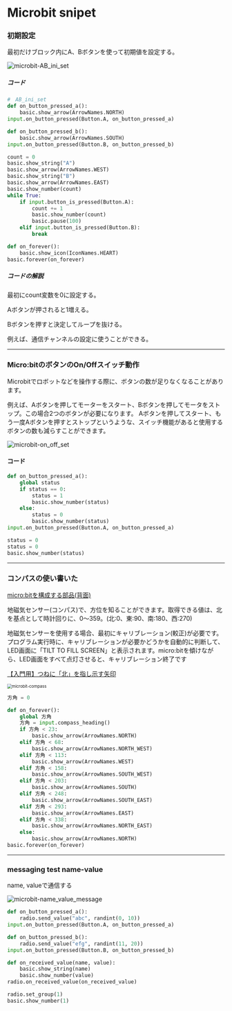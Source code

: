 # Microbit snipet

### 初期設定

最初だけブロック内にA、Bボタンを使って初期値を設定する。

![microbit-AB_ini_set](./fig/microbit-AB_ini_set.png)

##### コード

```python
#　AB_ini_set
def on_button_pressed_a():
    basic.show_arrow(ArrowNames.NORTH)
input.on_button_pressed(Button.A, on_button_pressed_a)

def on_button_pressed_b():
    basic.show_arrow(ArrowNames.SOUTH)
input.on_button_pressed(Button.B, on_button_pressed_b)

count = 0
basic.show_string("A")
basic.show_arrow(ArrowNames.WEST)
basic.show_string("B")
basic.show_arrow(ArrowNames.EAST)
basic.show_number(count)
while True:
    if input.button_is_pressed(Button.A):
        count += 1
        basic.show_number(count)
        basic.pause(100)
    elif input.button_is_pressed(Button.B):
        break

def on_forever():
    basic.show_icon(IconNames.HEART)
basic.forever(on_forever)
```

##### コードの解説

最初にcount変数を0に設定する。

Aボタンが押されると1増える。

Bボタンを押すと決定してループを抜ける。

例えば、通信チャンネルの設定に使うことができる。

---

### Micro:bitのボタンのOn/Offスイッチ動作

Microbitでロボットなどを操作する際に、ボタンの数が足りなくなることがあります。

例えば、Aボタンを押してモーターをスタート、Bボタンを押してモータをストップ。この場合2つのボタンが必要になります。
 Aボタンを押してスタート、もう一度Aボタンを押すとストップというような、スイッチ機能があると使用するボタンの数も減らすことができます。

![microbit-on_off_set](./fig/microbit-on_off_set.png)

#### コード

```python
def on_button_pressed_a():
    global status
    if status == 0:
        status = 1
        basic.show_number(status)
    else:
        status = 0
        basic.show_number(status)
input.on_button_pressed(Button.A, on_button_pressed_a)

status = 0
status = 0
basic.show_number(status)
```

---



### コンパスの使い書いた

[micro:bitを構成する部品(背面)](https://webcache.googleusercontent.com/search?q=cache:bLXc4MjqfqQJ:https://sanuki-tech.net/micro-bit/overview/hardware-back/+&cd=2&hl=ja&ct=clnk&gl=jp&client=firefox-b-d)

地磁気センサー(コンパス)で、方位を知ることができます。取得できる値は、北を基点として時計回りに、0～359。(北:0、東:90、南:180、西:270)

地磁気センサーを使用する場合、最初にキャリブレーション(較正)が必要です。プログラム実行時に、キャリブレーションが必要かどうかを自動的に判断して、LED画面に「TILT TO FILL SCREEN」と表示されます。micro:bitを傾けながら、LED画面をすべて点灯させると、キャリブレーション終了です



[【入門用】つねに「北」を指し示す矢印](https://sanuki-tech.net/micro-bit/appendix-sample-program/compass-2/)

<img src="./fig/microbit-compass.png" alt="microbit-compass" style="zoom:67%;" />

```python
方角 = 0

def on_forever():
    global 方角
    方角 = input.compass_heading()
    if 方角 < 23:
        basic.show_arrow(ArrowNames.NORTH)
    elif 方角 < 68:
        basic.show_arrow(ArrowNames.NORTH_WEST)
    elif 方角 < 113:
        basic.show_arrow(ArrowNames.WEST)
    elif 方角 < 158:
        basic.show_arrow(ArrowNames.SOUTH_WEST)
    elif 方角 < 203:
        basic.show_arrow(ArrowNames.SOUTH)
    elif 方角 < 248:
        basic.show_arrow(ArrowNames.SOUTH_EAST)
    elif 方角 < 293:
        basic.show_arrow(ArrowNames.EAST)
    elif 方角 < 338:
        basic.show_arrow(ArrowNames.NORTH_EAST)
    else:
        basic.show_arrow(ArrowNames.NORTH)
basic.forever(on_forever)

```

---

### messaging test  name-value

name,  valueで通信する





![microbit-name_value_message](./fig/microbit-name_value_message.png)




```python
def on_button_pressed_a():
    radio.send_value("abc", randint(0, 10))
input.on_button_pressed(Button.A, on_button_pressed_a)

def on_button_pressed_b():
    radio.send_value("efg", randint(11, 20))
input.on_button_pressed(Button.B, on_button_pressed_b)

def on_received_value(name, value):
    basic.show_string(name)
    basic.show_number(value)
radio.on_received_value(on_received_value)

radio.set_group(1)
basic.show_number(1)
```